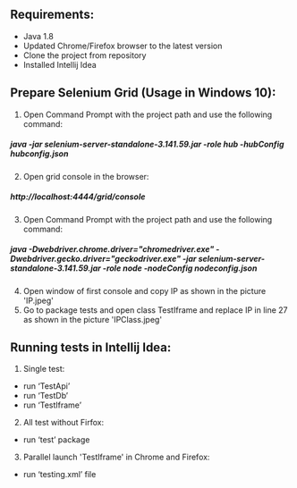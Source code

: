 Requirements:
----
- Java 1.8
- Updated Chrome/Firefox browser to the latest version
- Clone the project from repository
- Installed Intellij Idea


Prepare Selenium Grid (Usage in Windows 10):
----
1. Open Command Prompt with the project path and use the following command:
##### java -jar selenium-server-standalone-3.141.59.jar -role hub -hubConfig hubconfig.json
2. Open grid console in the browser:
#####  http://localhost:4444/grid/console
3. Open Command Prompt with the project path and use the following command:
#####  java -Dwebdriver.chrome.driver="chromedriver.exe" -Dwebdriver.gecko.driver="geckodriver.exe" -jar selenium-server-standalone-3.141.59.jar -role node -nodeConfig nodeconfig.json
4. Open window of first console and copy IP as shown in the picture 'IP.jpeg'
5. Go to package tests and open class TestIframe and replace IP in line 27 as shown in the picture 'IPClass.jpeg'


Running tests in Intellij Idea:
----
1) Single test:
- run ‘TestApi’
- run ‘TestDb’
- run ‘TestIframe’
2) All test without Firfox: 
- run ‘test’ package
3) Parallel launch 'TestIframe' in Chrome and Firefox: 
- run ‘testing.xml’ file
